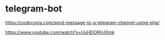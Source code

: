 # telegram-bot
https://codeconia.com/send-message-to-a-telegram-channel-using-php/

https://www.youtube.com/watch?v=UuHDORHJ0mk
